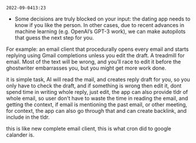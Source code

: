 ```
2022-09-0413:23
```
- Some decisions are truly blocked on your input: the dating app needs to know if you like the person. In other cases, due to recent advances in machine learning (e.g. OpenAI’s GPT-3 work), we can make autopilots that guess the next step for you.

For example: an email client that procedurally opens every email and starts replying using Gmail completions unless you edit the draft. A treadmill for email. Most of the text will be wrong, and you’ll race to edit it before the ghostwriter embarrasses you, but you might get more work done.

it is simple task, AI will read the mail, and creates reply draft for you, so you only have to check the draft, and if something is wrong then edit it,  dont spend time in writing whole reply, just edit,  the app can also provide tldr of whole email, so user don't have to waste the time in reading the email, and getting the context, 
if email is mentioning the past email, or other meeting, for context, the app can also go through that and can create backlink, and include in the tldr.

this is like new complete email client, this is what cron did to google calander is.